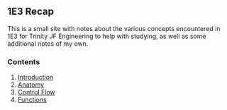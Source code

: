 ## 1E3 Recap
This is a small site with notes about the various concepts encountered in 1E3 for Trinity JF Engineering to help with studying, as well as some additional notes of my own.

### Contents
1. [Introduction](/1-introduction)
2. [Anatomy](/2-anatomy)
3. [Control Flow](/3-control-flow)
4. [Functions](/4-functions)